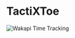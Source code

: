 # TactiXToe

<img src="https://wakapi-qt1b.onrender.com/api/badge/fahad/interval:any/project:TactiXToe" 
     alt="Wakapi Time Tracking" 
     title="Spent more than that amount of time spent on this project">

